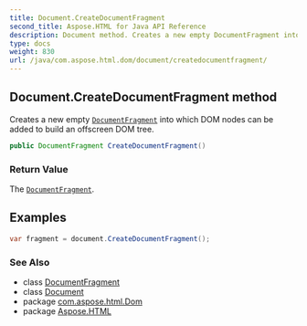 ```yaml
---
title: Document.CreateDocumentFragment
second_title: Aspose.HTML for Java API Reference
description: Document method. Creates a new empty DocumentFragment into which DOM nodes can be added to build an offscreen DOM tree
type: docs
weight: 830
url: /java/com.aspose.html.dom/document/createdocumentfragment/
---
```

## Document.CreateDocumentFragment method

Creates a new empty [`DocumentFragment`](../../documentfragment/) into which DOM nodes can be added to build an offscreen DOM tree.

```java
public DocumentFragment CreateDocumentFragment()
```

### Return Value

The [`DocumentFragment`](../../documentfragment/).

## Examples

```java
var fragment = document.CreateDocumentFragment();
```

### See Also

* class [DocumentFragment](../../documentfragment/)
* class [Document](../)
* package [com.aspose.html.Dom](../../document/)
* package [Aspose.HTML](../../../)
